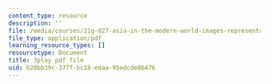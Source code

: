 ```yaml
---
content_type: resource
description: ''
file: /media/courses/21g-027-asia-in-the-modern-world-images-representations-fall-2016/b28bb39c377fbc18edaa95edcde8b476_Ay80m-WFyko.pdf
file_type: application/pdf
learning_resource_types: []
resourcetype: Document
title: 3play pdf file
uid: b28bb39c-377f-bc18-edaa-95edcde8b476
---
```

